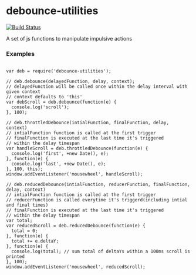 # debounce-utilities

[![Build Status](https://travis-ci.org/sravan-s/debounce-utilities.svg?branch=master)](https://travis-ci.org/sravan-s/debounce-utilities)

 A set of js functions to manipulate impulsive actions

### Examples
```````````````````````````````````````````````

var deb = require('debounce-utilities');

// deb.debounce(delayedFunction, delay, context);
// delayedFunction will be called once within the delay interval with given context
// context defaults to 'this'
var debScroll = deb.debounce(function(e) {
  console.log('scroll');
}, 100);

// deb.throttledDebounce(intialFunction, finalFunction, delay, context)
// intialFunction function is called at the first trigger
// finalFunction is executed at the last time it's triggered
// within the delay timespan
var handleScroll = deb.throttledDebounce(function(e) {
  console.log('first', +new Date(), e);
}, function(e) {
  console.log('last', +new Date(), e);
}, 100, this);
window.addEventListener('mousewheel', handleScroll);

// deb.reducedDebounce(intialFunction, reducerFunction, finalFunction, delay, context)
// intialFunction function is called at the first trigger
// reducerFunction is called everytime it's triggerd(including intial and final times)
// finalFunction is executed at the last time it's triggered
// within the delay timespan
var total;
var reducedScroll = deb.reducedDebounce(function(e) {
  total = 0;
}, function(e) {
  total += e.deltaY;
}, function(e) {
  console.log(total); // sum total of deltaYs within a 100ms scroll is printed
}, 100);
window.addEventListener('mousewheel', reducedScroll);
